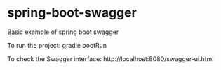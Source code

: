 # spring-boot-swagger
Basic example of spring boot swagger

To run the project:
gradle bootRun

To check the Swagger interface:
http://localhost:8080/swagger-ui.html
